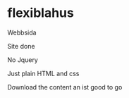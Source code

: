 # flexiblahus
Webbsida 

Site done

No Jquery 

Just plain HTML and css

Download the content an ist good to go
